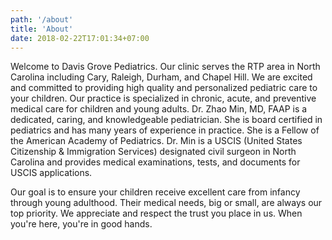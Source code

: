 ```yaml
---
path: '/about'
title: 'About'
date: 2018-02-22T17:01:34+07:00
---
```


Welcome to Davis Grove Pediatrics. Our clinic serves the RTP area in North Carolina including Cary, Raleigh, Durham, and Chapel Hill. We are excited and committed to providing high quality and personalized pediatric care to your children. Our practice is specialized in chronic, acute, and preventive medical care for children and young adults. Dr. Zhao Min, MD, FAAP is a dedicated, caring, and knowledgeable pediatrician. She is board certified in pediatrics and has many years of experience in practice. She is a Fellow of the American Academy of Pediatrics. Dr. Min is a USCIS (United States Citizenship & Immigration Services) designated civil surgeon in North Carolina and provides medical examinations, tests, and documents for USCIS applications.

Our goal is to ensure your children receive excellent care from infancy through young adulthood. Their medical needs, big or small, are always our top priority. We appreciate and respect the trust you place in us. When you're here, you're in good hands.